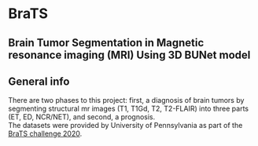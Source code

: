 # BraTS
## Brain Tumor Segmentation in Magnetic resonance imaging (MRI) Using 3D BUNet model

## General info
There are two phases to this project: first, a diagnosis of brain tumors by segmenting structural mr images (T1, T1Gd, T2, T2-FLAIR) into three parts (ET, ED, NCR/NET), and second, a prognosis. <br />
The datasets were provided by University of Pennsylvania as part of the [BraTS challenge 2020](https://www.med.upenn.edu/cbica/brats2020/data.html).

